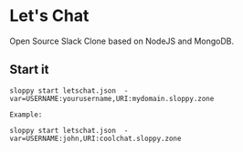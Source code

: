 # Let's Chat

Open Source Slack Clone based on NodeJS and MongoDB.

## Start it

```
sloppy start letschat.json  -var=USERNAME:yourusername,URI:mydomain.sloppy.zone
   
Example:
   
sloppy start letschat.json  -var=USERNAME:john,URI:coolchat.sloppy.zone
```